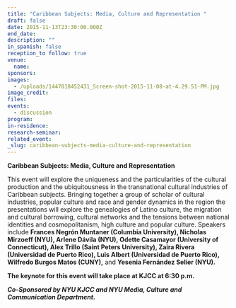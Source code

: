```yaml
---
title: "Caribbean Subjects: Media, Culture and Representation "
draft: false
date: 2015-11-13T23:30:00.000Z
end_date:
description: ""
in_spanish: false
reception_to follow: true
venue:
  name:
sponsors:
images:
  - /uploads/1447018452431_Screen-shot-2015-11-08-at-4.29.51-PM.jpg
image_credit:
files:
events:
  - discussion
program:
in-residence:
research-seminar:
related_event:
_slug: caribbean-subjects-media-culture-and-representation
---
```


**Caribbean Subjects: Media, Culture and Representation**

This event will explore the uniqueness and the particularities of the cultural production and the ubiquitousness in the transnational cultural industries of Caribbean subjects. Bringing together a group of scholar of cultural industries, popular culture and race and gender dynamics in the region the presentations will explore the genealogies of Latino culture, the migration and cultural borrowing, cultural networks and the tensions between national identities and cosmopolitanism, high culture and popular culture. Speakers include **Frances Negrón Muntaner (Columbia University), Nicholas Mirzoeff (NYU), Arlene Dávila (NYU), Odette Casamayor (University of Connecticut), Alex Trillo (Saint Peters University), Zaira Rivera (Universidad de Puerto Rico), Luis Albert (Universidad de Puerto Rico), Wilfredo Burgos Matos (CUNY),** and **Yesenia Fernández Selier (NYU).**

**The keynote for this event will take place at KJCC at 6:30 p.m.**

**_Co-Sponsored by NYU KJCC and NYU Media, Culture and Communication Department._**

